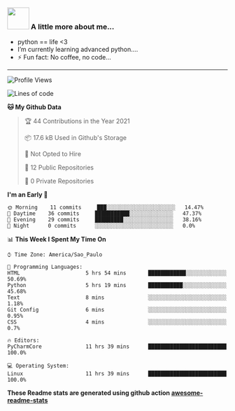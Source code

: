 ### <img src="https://summerofhpc.prace-ri.eu/wp-content/uploads/2019/08/giphy-1.gif" width="50"> A little more about me...  

- python == life <3
- I’m currently learning advanced python....
- ⚡ Fun fact: No coffee, no code...

---
<!--START_SECTION:waka-->
![Profile Views](http://img.shields.io/badge/Profile%20Views-0-blue)

![Lines of code](https://img.shields.io/badge/From%20Hello%20World%20I%27ve%20Written-94856%20lines%20of%20code-blue)

**🐱 My Github Data** 

> 🏆 44 Contributions in the Year 2021
 > 
> 📦 17.6 kB Used in Github's Storage 
 > 
> 🚫 Not Opted to Hire
 > 
> 📜 12 Public Repositories 
 > 
> 🔑 0 Private Repositories  
 > 
**I'm an Early 🐤** 

```text
🌞 Morning    11 commits     ███░░░░░░░░░░░░░░░░░░░░░░   14.47% 
🌆 Daytime    36 commits     ███████████░░░░░░░░░░░░░░   47.37% 
🌃 Evening    29 commits     █████████░░░░░░░░░░░░░░░░   38.16% 
🌙 Night      0 commits      ░░░░░░░░░░░░░░░░░░░░░░░░░   0.0%

```


📊 **This Week I Spent My Time On** 

```text
⌚︎ Time Zone: America/Sao_Paulo

💬 Programming Languages: 
HTML                     5 hrs 54 mins       ████████████░░░░░░░░░░░░░   50.69% 
Python                   5 hrs 19 mins       ███████████░░░░░░░░░░░░░░   45.68% 
Text                     8 mins              ░░░░░░░░░░░░░░░░░░░░░░░░░   1.18% 
Git Config               6 mins              ░░░░░░░░░░░░░░░░░░░░░░░░░   0.95% 
CSS                      4 mins              ░░░░░░░░░░░░░░░░░░░░░░░░░   0.7%

🔥 Editors: 
PyCharmCore              11 hrs 39 mins      █████████████████████████   100.0%

💻 Operating System: 
Linux                    11 hrs 39 mins      █████████████████████████   100.0%

```


<!--END_SECTION:waka-->

**These Readme stats are generated using github action [awesome-readme-stats](https://github.com/anmol098/waka-readme-stats)**
